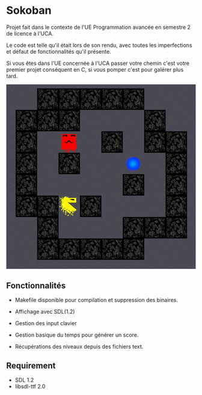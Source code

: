 # Sokoban

Projet fait dans le contexte de l'UE Programmation avancée en semestre 2 de licence à l'UCA.

Le code est telle qu'il était lors de son rendu, avec toutes les imperfections et défaut de fonctionnalités qu'il présente.

Si vous êtes dans l'UE concernée à l'UCA passer votre chemin c'est votre premier projet conséquent en C, si vous pomper c'est pour galérer plus tard.


![Text alternatif](galerie/sokoban_1.png)

## Fonctionnalités

* Makefile disponible pour compilation et suppression des binaires.

* Affichage avec SDL(1.2)

* Gestion des input clavier

* Gestion basique du temps pour générer un score.

* Récupérations des niveaux depuis des fichiers text. 


## Requirement


* SDL 1.2
* libsdl-ttf 2.0
